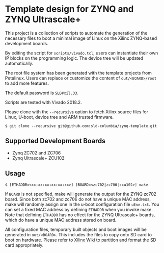 # Template design for ZYNQ and ZYNQ Ultrascale+

This project is a collection of scripts to automate the generation of the
necessary files to boot a minimal image of Linux on the Xilinx ZYNQ-based
development boards.

By editing the script for `scripts/vivado.tcl`, users can instantiate their own
IP blocks on the programming logic. The device tree will be updated
automatically.

The root file system has been generated with the template projects from
Petalinux. Users can replace or customize the content of `out/<BOARD>/root` to
add more features.

The default password is `SLD#xil.33`.

Scripts are tested with Vivado 2018.2.

Please clone with the `--recursive` option to fetch Xilinx source files for Linux, U-boot, device tree and ARM trusted firmware.

```
$ git clone --recursive git@github.com:sld-columbia/zynq-template.git
```

## Supported Development Boards

  - Zynq ZC702 and ZC706
  - Zynq Ultrascale+ ZCU102


## Usage

```
$ [ETHADDR=<xx:xx:xx:xx:xx:xx>] [BOARD=<zc702|zc706|zcu102>] make
```

If `BOARD` is not specified, make will generate the output for the ZYNQ zc702 board.
Since both zc702 and zc706 do not have a unique MAC address,
make will randomly assign one in the u-boot configuration file `uEnv.txt`.
You can set a fixed MAC address by defining `ETHADDR` when you invoke make. Note that
defining `ETHADDR` has no effect for the ZYNQ Ultrascale+ boards, which do have a unique
MAC address stored on board.

All configuration files, temporary built objects and boot images will be
generated in `out/<BOARD>`.  This includes the files to copy onto SD
card to boot on hardware. Please refer to [Xilinx Wiki](https://xilinx-wiki.atlassian.net/wiki/spaces/A/pages/18842385/How+to+format+SD+card+for+SD+boot)
to partition and format the SD card appropriately.
